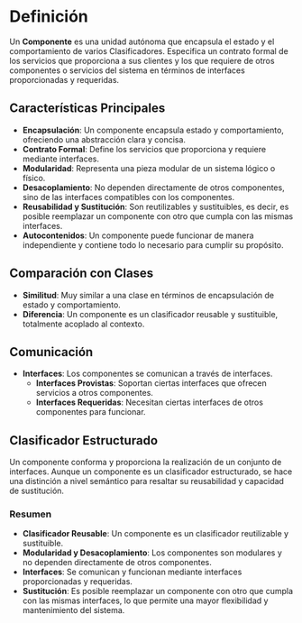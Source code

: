 

# Definición

Un **Componente** es una unidad autónoma que encapsula el estado y el comportamiento de varios Clasificadores. Especifica un contrato formal de los servicios que proporciona a sus clientes y los que requiere de otros componentes o servicios del sistema en términos de interfaces proporcionadas y requeridas.

## Características Principales

- **Encapsulación**: Un componente encapsula estado y comportamiento, ofreciendo una abstracción clara y concisa.
- **Contrato Formal**: Define los servicios que proporciona y requiere mediante interfaces.
- **Modularidad**: Representa una pieza modular de un sistema lógico o físico.
- **Desacoplamiento**: No dependen directamente de otros componentes, sino de las interfaces compatibles con los componentes.
- **Reusabilidad y Sustitución**: Son reutilizables y sustituibles, es decir, es posible reemplazar un componente con otro que cumpla con las mismas interfaces.
- **Autocontenidos**: Un componente puede funcionar de manera independiente y contiene todo lo necesario para cumplir su propósito.

## Comparación con Clases

- **Similitud**: Muy similar a una clase en términos de encapsulación de estado y comportamiento.
- **Diferencia**: Un componente es un clasificador reusable y sustituible, totalmente acoplado al contexto.

## Comunicación

- **Interfaces**: Los componentes se comunican a través de interfaces.
  - **Interfaces Provistas**: Soportan ciertas interfaces que ofrecen servicios a otros componentes.
  - **Interfaces Requeridas**: Necesitan ciertas interfaces de otros componentes para funcionar.

## Clasificador Estructurado

Un componente conforma y proporciona la realización de un conjunto de interfaces. Aunque un componente es un clasificador estructurado, se hace una distinción a nivel semántico para resaltar su reusabilidad y capacidad de sustitución.

### Resumen

- **Clasificador Reusable**: Un componente es un clasificador reutilizable y sustituible.
- **Modularidad y Desacoplamiento**: Los componentes son modulares y no dependen directamente de otros componentes.
- **Interfaces**: Se comunican y funcionan mediante interfaces proporcionadas y requeridas.
- **Sustitución**: Es posible reemplazar un componente con otro que cumpla con las mismas interfaces, lo que permite una mayor flexibilidad y mantenimiento del sistema.
